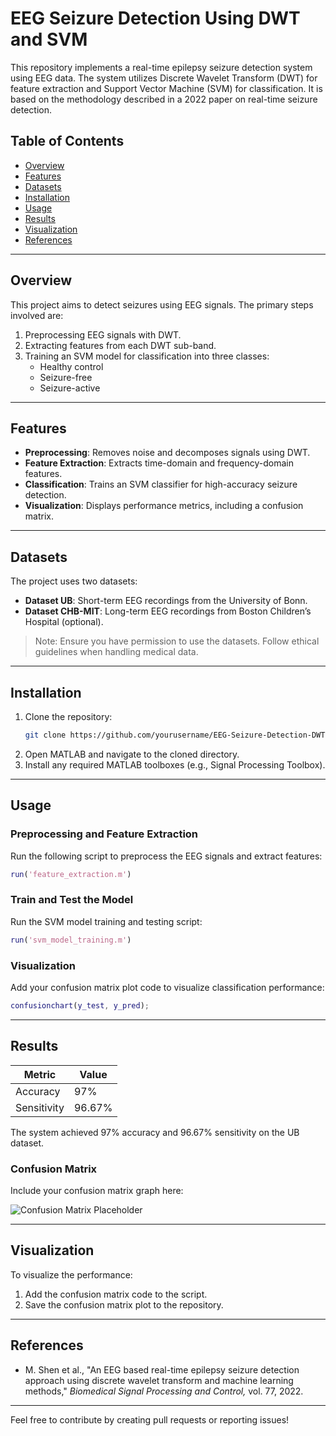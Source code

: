 # EEG Seizure Detection Using DWT and SVM

This repository implements a real-time epilepsy seizure detection system using EEG data. The system utilizes Discrete Wavelet Transform (DWT) for feature extraction and Support Vector Machine (SVM) for classification. It is based on the methodology described in a 2022 paper on real-time seizure detection.

## Table of Contents
- [Overview](#overview)
- [Features](#features)
- [Datasets](#datasets)
- [Installation](#installation)
- [Usage](#usage)
- [Results](#results)
- [Visualization](#visualization)
- [References](#references)

---

## Overview
This project aims to detect seizures using EEG signals. The primary steps involved are:
1. Preprocessing EEG signals with DWT.
2. Extracting features from each DWT sub-band.
3. Training an SVM model for classification into three classes:
   - Healthy control
   - Seizure-free
   - Seizure-active

---

## Features
- **Preprocessing**: Removes noise and decomposes signals using DWT.
- **Feature Extraction**: Extracts time-domain and frequency-domain features.
- **Classification**: Trains an SVM classifier for high-accuracy seizure detection.
- **Visualization**: Displays performance metrics, including a confusion matrix.

---

## Datasets
The project uses two datasets:
- **Dataset UB**: Short-term EEG recordings from the University of Bonn.
- **Dataset CHB-MIT**: Long-term EEG recordings from Boston Children’s Hospital (optional).

> Note: Ensure you have permission to use the datasets. Follow ethical guidelines when handling medical data.

---

## Installation
1. Clone the repository:
   ```bash
   git clone https://github.com/yourusername/EEG-Seizure-Detection-DWT-SVM.git
   ```
2. Open MATLAB and navigate to the cloned directory.
3. Install any required MATLAB toolboxes (e.g., Signal Processing Toolbox).

---

## Usage
### Preprocessing and Feature Extraction
Run the following script to preprocess the EEG signals and extract features:
```matlab
run('feature_extraction.m')
```
### Train and Test the Model
Run the SVM model training and testing script:
```matlab
run('svm_model_training.m')
```
### Visualization
Add your confusion matrix plot code to visualize classification performance:
```matlab
confusionchart(y_test, y_pred);
```

---

## Results
| Metric        | Value   |
|---------------|---------|
| Accuracy      | 97%     |
| Sensitivity   | 96.67%  |

The system achieved 97% accuracy and 96.67% sensitivity on the UB dataset.

### Confusion Matrix
Include your confusion matrix graph here:

![Confusion Matrix Placeholder](path/to/confusion_matrix.png)

---

## Visualization
To visualize the performance:
1. Add the confusion matrix code to the script.
2. Save the confusion matrix plot to the repository.

---

## References
- M. Shen et al., "An EEG based real-time epilepsy seizure detection approach using discrete wavelet transform and machine learning methods," *Biomedical Signal Processing and Control,* vol. 77, 2022.

---

Feel free to contribute by creating pull requests or reporting issues!
